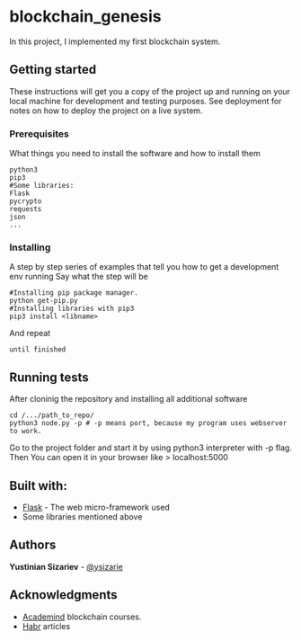# blockchain_genesis
In this project, I implemented my first blockchain system.
## Getting started
These instructions will get you a copy of the project up and running on your local machine for development and testing purposes. See deployment for notes on how to deploy the project on a live system.
### Prerequisites
What things you need to install the software and how to install them
```
python3
pip3
#Some libraries:
Flask
pycrypto
requests
json
...

```
### Installing
A step by step series of examples that tell you how to get a development env running
Say what the step will be
```
#Installing pip package manager.
python get-pip.py
#Installing libraries with pip3
pip3 install <libname>
```
And repeat
```
until finished
```
## Running tests
After cloninig the repository and installing all additional software
```
cd /.../path_to_repo/
python3 node.py -p # -p means port, because my program uses webserver to work.
```
Go to the project folder and start it by using python3 interpreter with -p flag.
Then You can open it in your browser like > localhost:5000

## Built with:
* [Flask](http://flask.pocoo.org) - The web micro-framework used
* Some libraries mentioned above

## Authors
**Yustinian Sizariev** - [@ysizarie](https://github.com/ysizarie)

## Acknowledgments
* [Academind](https://www.academind.com) blockchain courses.
* [Habr](https://habr.com/en/) articles
